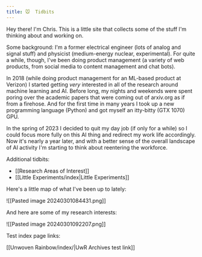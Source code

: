 ```yaml
---
title: 🐭  Tidbits
---
```


Hey there! I'm Chris. This is a little site that collects some of the stuff I'm thinking about and working on.

Some background: I'm a former electrical engineer (lots of analog and signal stuff) and physicist (medium-energy nuclear, experimental). For quite a while, though, I've been doing product management (a variety of web products, from social media to content management and chat bots).

In 2018 (while doing product management for an ML-based product at Verizon) I started getting *very* interested in all of the research around machine learning and AI. Before long, my nights and weekends were spent poring over the academic papers that were coming out of arxiv.org as if from a firehose. And for the first time in many years I took up a new programming language (Python) and got myself an itty-bitty (GTX 1070) GPU.

In the spring of 2023 I decided to quit my day job (if only for a while) so I could focus more fully on this AI thing and redirect my work life accordingly. Now it's nearly a year later, and with a better sense of the overall landscape of AI activity I'm starting to think about reentering the workforce.

Additional tidbits:
- [[Research Areas of Interest]]
- [[Little Experiments/index|Little Experiments]]

Here's a little map of what I've been up to lately:

![[Pasted image 20240301084431.png]]

And here are some of my research interests:

![[Pasted image 20240301092207.png]]

Test index page links:

[[Unwoven Rainbow/index/|UwR Archives test link]]


